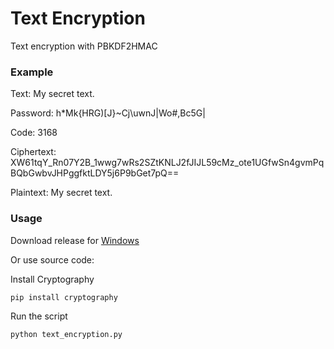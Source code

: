 # Text Encryption

Text encryption with PBKDF2HMAC

### Example

Text: My secret text.

Password: h*Mk{HRG)[J}~Cj\uwnJ|Wo#,Bc5G|

Code: 3168

Ciphertext: XW61tqY_Rn07Y2B_1wwg7wRs2SZtKNLJ2fJIJL59cMz_ote1UGfwSn4gvmPqBQbGwbvJHPggfktLDY5j6P9bGet7pQ==

Plaintext: My secret text.

### Usage

Download release for [Windows](https://github.com/ilyakotsar/text-encryption/releases/download/v1.0.0/text_encryption.exe)

Or use source code:

Install Cryptography
```
pip install cryptography
```

Run the script
```
python text_encryption.py
```
